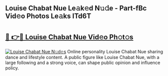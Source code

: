 ## Louise Chabat Nue Le𝚊k𝚎d N𝚞𝚍e - Part-fBc Vid𝚎o Photos Le𝚊ks ITd6T

# <h2><a href="http://fb92xw.evod.top/?m=Louise+Chabat+Nue">🔗 👉🔴 Louise Chabat Nue Vid𝚎o Ph𝚘t𝚘s</a></h2>

[![Louise Chabat Nue N𝚞d𝚎s](https://i.imgur.com/8V9OHl7.gif)](http://fb92xw.evod.top/?m=Louise+Chabat+Nue)
Online personality Louise Chabat Nue sharing dance and lifestyle content. A public figure like Louise Chabat Nue, with a large following and a strong voice, can shape public opinion and influence policy. 
